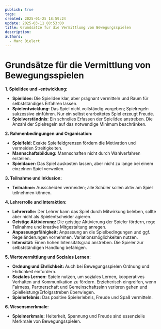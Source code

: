 ```yaml
---
publish: true
tags: 
created: 2025-01-25 18:59:24
update: 2025-03-11 00:53:00
title: Grundsätze für die Vermittlung von Bewegungsspielen
description: 
authors:
  - Marc Bielert
---
```


# Grundsätze für die Vermittlung von Bewegungsspielen

**1. Spielidee und -entwicklung:**

- **Spielidee:** Die Spielidee klar, aber prägnant vermitteln und Raum für selbstständiges Erfahren lassen.
- **Spielentwicklung:** Das Spiel nicht vollständig vorgeben; Spielregeln sukzessive einführen. Nur ein selbst erarbeitetes Spiel erzeugt Freude.
- **Spielverständnis:** Ein schnelles Erfassen der Spielidee anstreben. Die Anzahl der Spielregeln auf das notwendige Minimum beschränken.

**2. Rahmenbedingungen und Organisation:**

- **Spielfeld:** Exakte Spielfeldgrenzen fördern die Motivation und vermeiden Streitigkeiten.
- **Mannschaftsbildung:** Mannschaften nicht durch Wahlverfahren erstellen.
- **Spieldauer:** Das Spiel auskosten lassen, aber nicht zu lange bei einem einzelnen Spiel verweilen.

**3. Teilnahme und Inklusion:**

- **Teilnahme:** Ausscheiden vermeiden; alle Schüler sollen aktiv am Spiel teilnehmen können.

**4. Lehrerrolle und Interaktion:**

- **Lehrerrolle:** Der Lehrer kann das Spiel durch Mitwirkung beleben, sollte aber nicht als Spielentscheider agieren.
- **Geistige Aktivierung:** Die geistige Aktivierung der Spieler fördern, rege Teilnahme und kreative Mitgestaltung anregen.
- **Anpassungsfähigkeit:** Anpassung an die Spielbedingungen und ggf. Regeländerungen vornehmen. Variationsmöglichkeiten nutzen.
- **Intensität:** Einen hohen Intensitätsgrad anstreben. Die Spieler zur selbstständigen Handlung befähigen.

**5. Wertevermittlung und Soziales Lernen:**

- **Ordnung und Ehrlichkeit:** Auch bei Bewegungsspielen Ordnung und Ehrlichkeit einfordern.
- **Soziales Lernen:** Spiele nutzen, um soziales Lernen, kooperatives Verhalten und Kommunikation zu fördern. Erzieherisch eingreifen, wenn Fairness, Partnerschaft und Gemeinschaftssinn verloren gehen und Spielleistung/Erfolgsstreben überwiegen.
- **Spielerlebnis:** Das positive Spielerlebnis, Freude und Spaß vermitteln.

**6. Wesensmerkmale:**

- **Spielmerkmale:** Heiterkeit, Spannung und Freude sind essenzielle Merkmale von Bewegungsspielen.